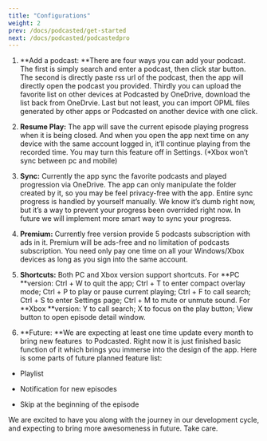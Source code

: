 ```yaml
---
title: "Configurations"
weight: 2
prev: /docs/podcasted/get-started
next: /docs/podcasted/podcastedpro
---
```


1. **Add a podcast: **There
 are four ways you can add your podcast. The first is simply search and
 enter a podcast, then click star button. The second is directly paste rss url of the podcast, then the app will directly open the podcast you provided. Thirdly you can upload the favorite list on other devices at Podcasted by OneDrive, download the list back from OneDrvie. Last but not least, you can import OPML files generated by other apps or Podcasted on another device with one click.

2. **Resume Play:**
 The app will save the current episode playing progress when it is being
 closed. And when you open the app next time on any device with the same
 account logged in, it’ll continue playing from the recorded time. You may turn this feature off in Settings. (*Xbox won’t sync between pc and mobile)

3. **Sync:** Currently the app sync the favorite podcasts and played progression via OneDrive. The app can only manipulate the folder created by it, so you may be feel privacy-free with the app. Entire sync progress is handled by yourself manually. We know it’s dumb right now, but it’s a way to prevent your progress been overrided right now. In future we will implement more smart way to sync your progress.

4. **Premium:** Currently free version provide 5 podcasts subscription with ads in it. Premium will be ads-free and no limitation of podcasts subscription. You need only pay one time on all your Windows/Xbox devices as long as you sign into the same account.

5. **Shortcuts:** Both PC and Xbox version support shortcuts. For **PC **version: Ctrl + W to quit the app; Ctrl + T to enter compact overlay mode; Ctrl + P to play or pause current playing; Ctrl + F to call search; Ctrl + S to enter Settings page; Ctrl + M to mute or unmute sound. For **Xbox **version: Y to call search; X to focus on the play button; View button to open episode detail window.

6. **Future: **We
 are expecting at least one time update every month to bring new features&nbsp; to Podcasted. Right now it is just finished basic function of it which brings you immerse into the design of the app. Here is some parts of future planned feature list:

- Playlist

- Notification for new episodes

- Skip at the beginning of the episode

We
 are excited to have you along with the journey in our development cycle, and expecting to bring more awesomeness in future. Take care.